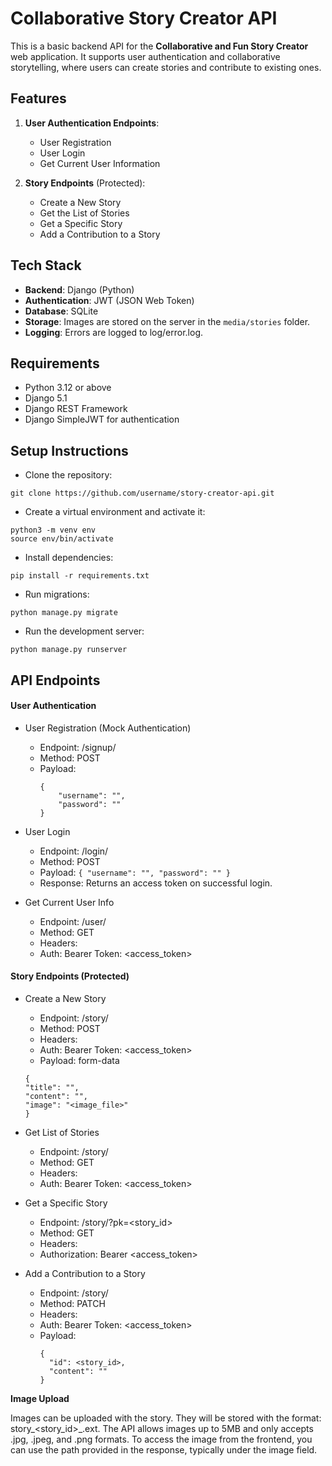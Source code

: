 
# Collaborative Story Creator API

This is a basic backend API for the **Collaborative and Fun Story Creator** web application. It supports user authentication and collaborative storytelling, where users can create stories and contribute to existing ones.

## Features

1. **User Authentication Endpoints**:
   - User Registration
   - User Login
   - Get Current User Information

2. **Story Endpoints** (Protected):
   - Create a New Story
   - Get the List of Stories
   - Get a Specific Story
   - Add a Contribution to a Story

## Tech Stack

- **Backend**: Django (Python)
- **Authentication**: JWT (JSON Web Token)
- **Database**: SQLite
- **Storage**: Images are stored on the server in the `media/stories` folder.
- **Logging**: Errors are logged to log/error.log.

## Requirements

- Python 3.12 or above
- Django 5.1
- Django REST Framework
- Django SimpleJWT for authentication

## Setup Instructions

 - Clone the repository:
```
git clone https://github.com/username/story-creator-api.git
```

 - Create a virtual environment and activate it:
```
python3 -m venv env
source env/bin/activate
```
 - Install dependencies:
```
pip install -r requirements.txt
```
 - Run migrations:
```
python manage.py migrate
```
 - Run the development server:
```
python manage.py runserver
```
## API Endpoints
#### User Authentication
 -  User Registration (Mock Authentication)
	   -  Endpoint: /signup/
	   -  Method: POST
	   -  Payload:
	      ```
          {
              "username": "",
              "password": ""
          }
 -  User Login
	   -  Endpoint: /login/
	   -  Method: POST
	   - Payload:
		      ```
		         {
		           "username": "",
		           "password": ""
		          }
		        ```
    - Response: Returns an access token on successful login.

- Get Current User Info
	 - Endpoint: /user/
	 - Method: GET
	 - Headers:
	 - Auth: Bearer Token: <access_token>
#### Story Endpoints (Protected)
  - Create a New Story
	  - Endpoint: /story/
	  - Method: POST
	  - Headers:
	  - Auth: Bearer Token: <access_token>
	  - Payload: form-data
	  ```
    {
      "title": "",
      "content": "",
      "image": "<image_file>"
    }
	  ```
  - Get List of Stories
	  - Endpoint: /story/
	  - Method: GET
	  - Headers:
	  - Auth: Bearer Token: <access_token>
	  
- Get a Specific Story
	- Endpoint: /story/?pk=<story_id>
	- Method: GET
	- Headers:
	- Authorization: Bearer <access_token>
	
 -  Add a Contribution to a Story
	 - Endpoint: /story/
	 - Method: PATCH
	 - Headers:
	 - Auth: Bearer Token: <access_token>
	 - Payload:
	    ```
	    {
	      "id": <story_id>,
	      "content": ""
	    }
	    ```

**Image Upload**

Images can be uploaded with the story. They will be stored with the format: story_<story_id>_<datetime>.ext. The API allows images up to 5MB and only accepts .jpg, .jpeg, and .png formats.
To access the image from the frontend, you can use the path provided in the response, typically under the image field.




